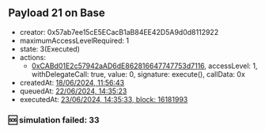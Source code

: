 ## Payload 21 on Base

- creator: 0x57ab7ee15cE5ECacB1aB84EE42D5A9d0d8112922
- maximumAccessLevelRequired: 1
- state: 3(Executed)
- actions:
  - [0xCABd01E2c57942aAD6dE862816647747753d7116](https://basescan.org/tx/0xCABd01E2c57942aAD6dE862816647747753d7116), accessLevel: 1, withDelegateCall: true, value: 0, signature: execute(), callData: 0x
- createdAt: [18/06/2024, 11:56:43](https://basescan.org/tx/0x39d0163e5279e11577f254fece448074486ce324afa9777c6700878859e8ee69)
- queuedAt: [22/06/2024, 14:35:23](https://basescan.org/tx/0xead747232ff62b54f910e726933837ae860bf9e95a6d4ce8604d64cacf3da83a)
- executedAt: [23/06/2024, 14:35:33, block: 16181993](https://basescan.org/tx/0x4a2ce6828fe5b2f784593e72c7963be0aa00692d3f525ccc234fb36e64ddd1cf)

### :sos: simulation failed: 33
